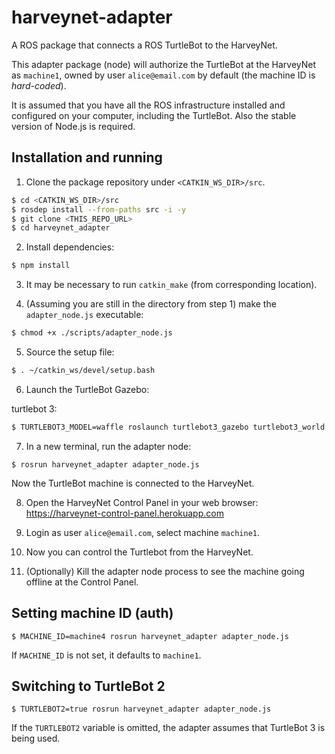 # harveynet-adapter

A ROS package that connects a ROS TurtleBot to the HarveyNet.

This adapter package (node) will authorize the TurtleBot at the HarveyNet as `machine1`, owned by user `alice@email.com` by default (the machine ID is *hard-coded*).

It is assumed that you have all the ROS infrastructure installed and configured on your computer, including the TurtleBot. Also the stable version of Node.js is required.

## Installation and running

1. Clone the package repository under `<CATKIN_WS_DIR>/src`.

```bash
$ cd <CATKIN_WS_DIR>/src
$ rosdep install --from-paths src -i -y
$ git clone <THIS_REPO_URL>
$ cd harveynet_adapter
```

2. Install dependencies:

```bash
$ npm install
```

3. It may be necessary to run `catkin_make` (from corresponding location).

4. (Assuming you are still in the directory from step 1) make the `adapter_node.js` executable:

```bash
$ chmod +x ./scripts/adapter_node.js
```

5. Source the setup file:

```bash
$ . ~/catkin_ws/devel/setup.bash
```

6. Launch the TurtleBot Gazebo:

turtlebot 3:
```bash
$ TURTLEBOT3_MODEL=waffle roslaunch turtlebot3_gazebo turtlebot3_world.launch
```

7. In a new terminal, run the adapter node:

```
$ rosrun harveynet_adapter adapter_node.js
```
Now the TurtleBot machine is connected to the HarveyNet.

8. Open the HarveyNet Control Panel in your web browser: https://harveynet-control-panel.herokuapp.com

9. Login as user `alice@email.com`, select machine `machine1`.

10. Now you can control the Turtlebot from the HarveyNet.

11. (Optionally) Kill the adapter node process to see the machine going offline at the Control Panel.


## Setting machine ID (auth)

```
$ MACHINE_ID=machine4 rosrun harveynet_adapter adapter_node.js
```

If `MACHINE_ID` is not set, it defaults to `machine1`.


## Switching to TurtleBot 2

```
$ TURTLEBOT2=true rosrun harveynet_adapter adapter_node.js
```

If the `TURTLEBOT2` variable is omitted, the adapter assumes that TurtleBot 3 is being used.
